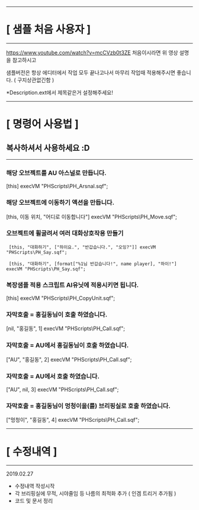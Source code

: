 ---------------------------------------------------------------
# [ 샘플 처음 사용자 ]
---------------------------------------------------------------

https://www.youtube.com/watch?v=mcCVzb0t3ZE
처음이시라면 위 영상 설명을 참고하시고

샘플버전은 항상 에디터에서 작업 모두 끝나고나서
마무리 작업때 적용해주시면 좋습니다. ( 구지상관없긴함 )

*Description.ext에서 제목같은거 설정해주세요!

---------------------------------------------------------------
# [ 명령어 사용법 ]
## 복사하셔서 사용하세요 :D
---------------------------------------------------------------

### 해당 오브젝트를 AU 아스널로 만듭니다.
[this] execVM "PHScripts\PH_Arsnal.sqf";

### 해당 오브젝트에 이동하기 액션을 만듭니다.
[this, 이동 위치, "어디로 이동합니다"] execVM "PHScripts\PH_Move.sqf";

### 오브젝트에 휠굴려서 여러 대화상호작용 만들기
` [this, "대화하기", ["하이요.", "반갑습니다.", "오잉?"]] execVM "PHScripts\PH_Say.sqf";`

` [this, "대화하기", [format["%1님 반갑습니다!", name player], "하이!"] execVM "PHScripts\PH_Say.sqf";`

### 복장샘플 적용 스크립트 AI유닛에 적용시키면 됩니다.
[this] execVM "PHScripts\PH_CopyUnit.sqf";

### 자막호출 = 홍길동님이 호출 하였습니다.
[nil, "홍길동", 1] execVM "PHScripts\PH_Call.sqf";

### 자막호출 = AU에서 홍길동님이 호출 하였습니다.
["AU", "홍길동", 2] execVM "PHScripts\PH_Call.sqf";

### 자막호출 = AU에서 호출 하였습니다.
["AU", nil, 3] execVM "PHScripts\PH_Call.sqf";

### 자막호출 = 홍길동님이 멍청이을(를) 브리핑실로 호출 하였습니다.
["멍청이", "홍길동", 4] execVM "PHScripts\PH_Call.sqf";


---------------------------------------------------------------
# [ 수정내역 ]
---------------------------------------------------------------
2019.02.27
- 수정내역 작성시작
- 각 브리핑실에 무적, 시야줄임 등 나름의 최적화 추가 ( 인겜 트리거 추가됨 )
- 코드 및 문서 정리
